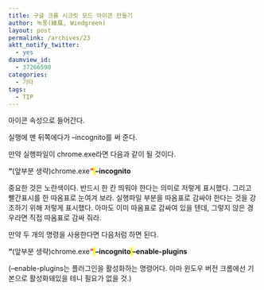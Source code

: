 ```yaml
---
title: 구글 크롬 시크릿 모드 아이콘 만들기
author: 녹풍(綠風, Windgreen)
layout: post
permalink: /archives/23
aktt_notify_twitter:
  - yes
daumview_id:
  - 37266590
categories:
  - 기타
tags:
  - TIP
---
```

아이콘 속성으로 들어간다.

실행에 맨 뒤쪽에다가 &#8211;incognito를 써 준다.

만약 실행파일이 chrome.exe라면 다음과 같이 될 것이다.

**&#8220;**(앞부분 생략)chrome.exe<span style="color: rgb(255, 0, 0); "><strong>&#8220;</strong></span><span style="background-color: rgb(255, 255, 0); ">&nbsp;</span>**&#8211;incognito**

중요한 것은 노란색이다. 반드시 한 칸 띄워야 한다는 의미로 저렇게 표시했다. 그리고 빨간표시를 한 따옴표로 눈여겨 보라. 실행파일 부분을 따옴표로 감싸야 한다는 것을 강조하기 위해 저렇게 표시했다. 아마도 이미 따옴표로 감싸여 있을 텐데, 그렇지 않은 경우라면 직접 따옴표로 감싸 줘라.

만약 두 개의 명령을 사용한다면 다음처럼 하면 된다.

**&#8220;**(앞부분 생략)chrome.exe<span style="color: rgb(255, 0, 0); "><strong>&#8220;</strong></span><span style="background-color: rgb(255, 255, 0); ">&nbsp;</span>**&#8211;incognito<span style="background-color: rgb(255, 255, 0); ">&nbsp;</span>&#8211;enable-plugins**

<span class="Apple-style-span" style="background-color: rgb(255, 255, 255);">(&#8211;enable-plugins는 플러그인을 활성화하는 명령어다. 아마 윈도우 버전 크롬에선 기본으로 활성화돼있을 테니 필요가 없을 것.)</span>